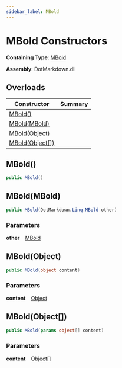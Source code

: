 ```yaml
---
sidebar_label: MBold
---
```


# MBold Constructors

**Containing Type**: [MBold](../index.md)

**Assembly**: DotMarkdown\.dll

## Overloads

| Constructor | Summary |
| ----------- | ------- |
| [MBold()](#1221484544) | |
| [MBold(MBold)](#3106573690) | |
| [MBold(Object)](#1443574569) | |
| [MBold(Object\[\])](#2439774196) | |

<a id="1221484544"></a>

## MBold\(\) 

```csharp
public MBold()
```

<a id="3106573690"></a>

## MBold\(MBold\) 

```csharp
public MBold(DotMarkdown.Linq.MBold other)
```

### Parameters

**other** &ensp; [MBold](../index.md)<a id="1443574569"></a>

## MBold\(Object\) 

```csharp
public MBold(object content)
```

### Parameters

**content** &ensp; [Object](https://docs.microsoft.com/en-us/dotnet/api/system.object)<a id="2439774196"></a>

## MBold\(Object\[\]\) 

```csharp
public MBold(params object[] content)
```

### Parameters

**content** &ensp; [Object](https://docs.microsoft.com/en-us/dotnet/api/system.object)\[\]